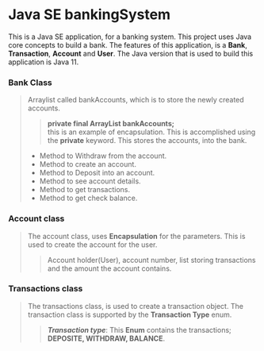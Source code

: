 # Java SE bankingSystem
This is a Java SE application, for a banking system. This project uses Java core concepts to build a bank.
The features of this application, is a **Bank**, **Transaction**, **Account** and **User**. The Java version that is used to build this application is Java 11.

### Bank Class
> Arraylist called bankAccounts, which is to store the newly created accounts.
>> **private final ArrayList<Account> bankAccounts;**  
>> this is an example of encapsulation. This is accomplished using the **private** keyword. This stores the accounts, into the bank.
>- Method to Withdraw from the account.
>- Method to create an account.
>- Method to Deposit into an account.
>- Method to see account details.
>- Method to get transactions.
>- Method to get check balance.

### Account class

> The account class, uses **Encapsulation** for the parameters. This is used to create the account for the user.
> > Account holder(User), account number, list storing transactions and the amount the account contains.

### Transactions class
> The transactions class, is used to create a transaction object. The transaction class is supported by the **Transaction Type** enum.
>> ***Transaction type***: This **Enum** contains the transactions; **DEPOSITE, WITHDRAW, BALANCE**. 
